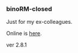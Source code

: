### binoRM-closed
Just for my ex-colleagues.

Online is [here](https://ggeniy-ua.github.io/binoRM-closed/).

ver 2.8.1

